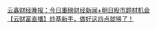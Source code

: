   
[云鑫财经晚报：今日重磅财经新闻+明日股市题材机会](http://www.dianyue.me/archives/329/vjb8f8kdvr9ezww8/)  
[【云财富直播】炒基新手，做好这四点就够了！](http://www.dianyue.me/archives/782/ekb5h1q43y5dgkt2/)